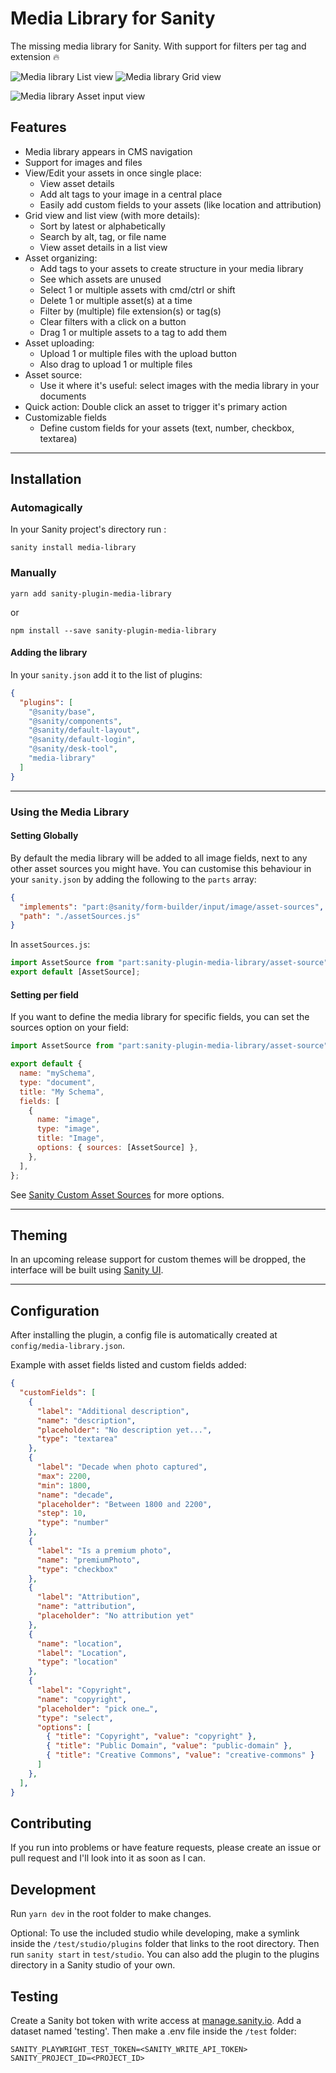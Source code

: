 # Media Library for Sanity

The missing media library for Sanity. With support for filters per tag and extension 🔥

![Media library List view](https://user-images.githubusercontent.com/580312/122677114-301d3780-d1e1-11eb-8ddc-e27a999c4ae2.png)
![Media library Grid view](https://user-images.githubusercontent.com/580312/122677117-31e6fb00-d1e1-11eb-8c36-952766228107.png)

![Media library Asset input view](https://user-images.githubusercontent.com/580312/122677171-78d4f080-d1e1-11eb-9c27-a4f34a48f9dc.png)

## Features
- Media library appears in CMS navigation
- Support for images and files
- View/Edit your assets in once single place:
  - View asset details
  - Add alt tags to your image in a central place
  - Easily add custom fields to your assets (like location and attribution)
- Grid view and list view (with more details):
  - Sort by latest or alphabetically
  - Search by alt, tag, or file name
  - View asset details in a list view
- Asset organizing:
  - Add tags to your assets to create structure in your media library
  - See which assets are unused
  - Select 1 or multiple assets with cmd/ctrl or shift
  - Delete 1 or multiple asset(s) at a time
  - Filter by (multiple) file extension(s) or tag(s)
  - Clear filters with a click on a button
  - Drag 1 or multiple assets to a tag to add them
- Asset uploading:
  - Upload 1 or multiple files with the upload button
  - Also drag to upload 1 or multiple files
- Asset source:
  - Use it where it's useful: select images with the media library in your documents
- Quick action: Double click an asset to trigger it's primary action
- Customizable fields
  - Define custom fields for your assets (text, number, checkbox, textarea)

---

## Installation

### Automagically
In your Sanity project's directory run :

```
sanity install media-library
```

### Manually

```
yarn add sanity-plugin-media-library
```

or

```
npm install --save sanity-plugin-media-library
```

#### Adding the library
In your `sanity.json` add it to the list of plugins:

```json
{
  "plugins": [
    "@sanity/base",
    "@sanity/components",
    "@sanity/default-layout",
    "@sanity/default-login",
    "@sanity/desk-tool",
    "media-library"
  ]
}
```

---

### Using the Media Library

#### Setting Globally

By default the media library will be added to all image fields, next to any other asset sources you might have. You can customise this behaviour in your `sanity.json` by adding the following to the `parts` array:

```json
{
  "implements": "part:@sanity/form-builder/input/image/asset-sources",
  "path": "./assetSources.js"
}
```

In `assetSources.js`:

```javascript
import AssetSource from "part:sanity-plugin-media-library/asset-source";
export default [AssetSource];
```

#### Setting per field
If you want to define the media library for specific fields, you can set the sources option on your field:

```js
import AssetSource from "part:sanity-plugin-media-library/asset-source";

export default {
  name: "mySchema",
  type: "document",
  title: "My Schema",
  fields: [
    {
      name: "image",
      type: "image",
      title: "Image",
      options: { sources: [AssetSource] },
    },
  ],
};

````

See [Sanity Custom Asset Sources](https://www.sanity.io/docs/custom-asset-sources) for more options.

---

## Theming
In an upcoming release support for custom themes will be dropped, the interface will be built using [Sanity UI](sanity.io/ui).

---

## Configuration
After installing the plugin, a config file is automatically created at `config/media-library.json`.


Example with asset fields listed and custom fields added:
```json
{
  "customFields": [
    {
      "label": "Additional description",
      "name": "description",
      "placeholder": "No description yet...",
      "type": "textarea"
    },
    {
      "label": "Decade when photo captured",
      "max": 2200,
      "min": 1800,
      "name": "decade",
      "placeholder": "Between 1800 and 2200",
      "step": 10,
      "type": "number"
    },
    {
      "label": "Is a premium photo",
      "name": "premiumPhoto",
      "type": "checkbox"
    },
    {
      "label": "Attribution",
      "name": "attribution",
      "placeholder": "No attribution yet"
    },
    {
      "name": "location",
      "label": "Location",
      "type": "location"
    },
    {
      "label": "Copyright",
      "name": "copyright",
      "placeholder": "pick one…",
      "type": "select",
      "options": [
        { "title": "Copyright", "value": "copyright" },
        { "title": "Public Domain", "value": "public-domain" },
        { "title": "Creative Commons", "value": "creative-commons" }
      ]
    },
  ],
}
```

## Contributing
If you run into problems or have feature requests, please create an issue or pull request and I'll look into it as soon as I can.

## Development
Run `yarn dev` in the root folder to make changes.

Optional: To use the included studio while developing, make a symlink inside the `/test/studio/plugins` folder that links to the root directory. Then run `sanity start` in `test/studio`. You can also add the plugin to the plugins directory in a Sanity studio of your own.


## Testing
Create a Sanity bot token with write access at [manage.sanity.io](manage.sanity.io). Add a dataset named 'testing'. Then make a .env file  inside the `/test` folder:

```
SANITY_PLAYWRIGHT_TEST_TOKEN=<SANITY_WRITE_API_TOKEN>
SANITY_PROJECT_ID=<PROJECT_ID>
```
